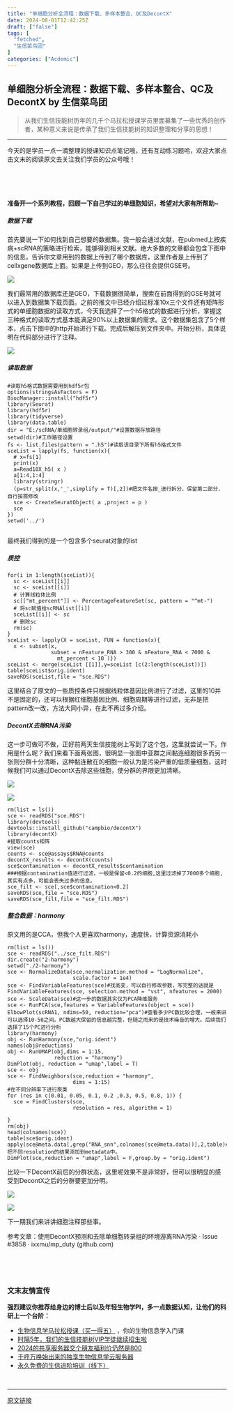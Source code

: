 ```yaml
---
title: "单细胞分析全流程：数据下载、多样本整合、QC及DecontX"
date: 2024-08-01T12:42:25Z
draft: ["false"]
tags: [
  "fetched",
  "生信菜鸟团"
]
categories: ["Acdemic"]
---
```

单细胞分析全流程：数据下载、多样本整合、QC及DecontX by 生信菜鸟团
------
<div><blockquote data-tool="mdnice编辑器"><p><span>从我们</span><span>生信技能树</span><span>历年的几千个马拉松授课学员里面募集了一些优秀的创作者，某种意义来说是传承了我们生信技能树的知识整理和分享的思想！</span></p></blockquote><hr data-tool="mdnice编辑器"><p data-tool="mdnice编辑器">今天的是学员一点一滴整理的授课知识点笔记哦，还有互动练习题哈，欢迎大家点击文末的阅读原文去关注我们学员的公众号哦！</p><p><br></p><p><br></p><section data-tool="mdnice编辑器" data-website="https://www.mdnice.com"><h4 data-tool="mdnice编辑器">准备开一个系列教程，回顾一下自己学过的单细胞知识，希望对大家有所帮助~<br></h4><h5 data-tool="mdnice编辑器">数据下载</h5><p data-tool="mdnice编辑器">首先要说一下如何找到自己想要的数据集。我一般会通过文献，在pubmed上按疾病+scRNA的策略进行检索，能够得到相关文献。绝大多数的文章都会包含下图中的信息，告诉你文章用到的数据上传到了哪个数据库，这里作者是上传到了cellxgene数据库上面。如果是上传到GEO，那么往往会提供GSE号。</p><p><img data-ratio="0.5125284738041003" data-s="300,640" data-type="png" data-w="439" data-src="https://mmbiz.qpic.cn/mmbiz_png/PibBGN3Gt5GU7DKpBLwKFGDb77Q981mMmKU68wWuZzwDibltKD8Pib9Z1IlZzboiaDhiaky05EbFLKqZ4zib3EuQTzsg/640?wx_fmt=png&amp;wxfrom=13&amp;tp=wxpic" data-imgfileid="100042189" src="https://mmbiz.qpic.cn/mmbiz_png/PibBGN3Gt5GU7DKpBLwKFGDb77Q981mMmKU68wWuZzwDibltKD8Pib9Z1IlZzboiaDhiaky05EbFLKqZ4zib3EuQTzsg/640?wx_fmt=png&amp;wxfrom=13&amp;tp=wxpic"></p><p data-tool="mdnice编辑器">我们最常用的数据库还是GEO，下载数据很简单，搜索在前面得到的GSE号就可以进入到数据集下载页面。之前的推文中已经介绍过标准10x三个文件还有矩阵形式的单细胞数据的读取方式，今天我选择了一个h5格式的数据进行分析，掌握这三种格式的读取方式基本能满足90%以上数据集的需求。这个数据集包含了5个样本，点击下图中的http开始进行下载。完成后解压到文件夹中。开始分析，具体说明在代码部分进行了注释。</p><p><img data-ratio="0.48839907192575405" data-s="300,640" data-type="png" data-w="862" data-src="https://mmbiz.qpic.cn/mmbiz_png/PibBGN3Gt5GU7DKpBLwKFGDb77Q981mMm4Su77mibibJZrOPFNryPfZRrWkL9UDWVpBE9eNZxcMs1VAUiabFwBvtTA/640?wx_fmt=png&amp;wxfrom=13&amp;tp=wxpic" data-imgfileid="100042187" src="https://mmbiz.qpic.cn/mmbiz_png/PibBGN3Gt5GU7DKpBLwKFGDb77Q981mMm4Su77mibibJZrOPFNryPfZRrWkL9UDWVpBE9eNZxcMs1VAUiabFwBvtTA/640?wx_fmt=png&amp;wxfrom=13&amp;tp=wxpic"></p><h5 data-tool="mdnice编辑器">读取数据</h5><pre data-tool="mdnice编辑器"><span data-lazy-bgimg="https://mmbiz.qpic.cn/mmbiz_svg/XCopLcwfzefB8gj7MQANDowkbf3QMZYFoZoNqQzM3hzLKCBQqTqlhfoXYXJJD1MYrCXrbA2YdgRwtlaRZ4aiaGmjsU8MI5zAn/640?wx_fmt=svg" data-fail="0"></span><code><span>#读取h5格式数据需要用到hdf5r包</span><br>options(stringsAsFactors = <span>F</span>)<br>BiocManager::install(<span>"hdf5r"</span>)<br><span>library</span>(Seurat)<br><span>library</span>(hdf5r)<br><span>library</span>(tidyverse)<br><span>library</span>(data.table)<br>dir = <span>"E:/scRNA/单细胞转录组/output/"</span><span>#设置数据存放路径</span><br>setwd(dir)<span>#工作路径设置</span><br>fs &lt;- list.files(pattern = <span>".h5"</span>)<span>#读取该目录下所有h5格式文件</span><br>sceList = lapply(fs, <span>function</span>(x){<br>  <span># x=fs[1]</span><br>  print(x)<br>  a=Read10X_h5( x )<br>  a[<span>1</span>:<span>4</span>,<span>1</span>:<span>4</span>] <br>  <span>library</span>(stringr)<br>  (p=str_split(x,<span>'_'</span>,simplify = <span>T</span>)[,<span>2</span>])<span>#把文件名按_进行拆分，保留第二部分，自行按需修改</span><br>  sce &lt;- CreateSeuratObject( a ,project = p )<br>  sce<br>})<br>setwd(<span>'../'</span>)<br><br></code></pre><p data-tool="mdnice编辑器">最终我们得到的是一个包含多个seurat对象的list</p><h5 data-tool="mdnice编辑器">质控</h5><pre data-tool="mdnice编辑器"><span data-lazy-bgimg="https://mmbiz.qpic.cn/mmbiz_svg/XCopLcwfzefB8gj7MQANDowkbf3QMZYFoZoNqQzM3hzLKCBQqTqlhfoXYXJJD1MYrCXrbA2YdgRwtlaRZ4aiaGmjsU8MI5zAn/640?wx_fmt=svg" data-fail="0"></span><code><span>for</span>(i <span>in</span> <span>1</span>:length(sceList)){<br>  sc &lt;- sceList[[i]]<br>  sc &lt;- sceList[[i]]<br>  <span># 计算线粒体比例</span><br>  sc[[<span>"mt_percent"</span>]] &lt;- PercentageFeatureSet(sc, pattern = <span>"^mt-"</span>)<br>  <span># 将sc赋值给scRNAlist[[i]]</span><br>  sceList[[i]] &lt;- sc<br>  <span># 删除sc</span><br>  rm(sc)<br>}<br>sceList &lt;- lapply(X = sceList, FUN = <span>function</span>(x){<br>  x &lt;- subset(x, <br>              subset = nFeature_RNA &gt; <span>300</span> &amp; nFeature_RNA &lt; <span>7000</span> &amp; <br>                mt_percent &lt; <span>10</span> )})<br>sceList &lt;- merge(sceList [[<span>1</span>]],y=sceList [c(<span>2</span>:length(sceList))])<br>table(sceList$orig.ident)<br>saveRDS(sceList,file = <span>"sce.RDS"</span>)<br></code></pre><p data-tool="mdnice编辑器">这里结合了原文的一些质控条件只根据线粒体基因比例进行了过滤，这里的10并不是固定的，还可以根据红细胞基因比例、细胞周期等进行过滤，无非是把pattern改一改，方法大同小异，在此不再过多介绍。</p><h5 data-tool="mdnice编辑器">DecontX去除RNA污染</h5><p data-tool="mdnice编辑器">这一步可做可不做，正好前两天生信技能树上写到了这个包，这里就尝试一下。作用是什么呢？我们来看下面两张图，很明显一张图中亚群之间黏连细胞很多而另一张则分群十分清晰，这种黏连散在的细胞一般认为是污染严重的低质量细胞，这时候我们可以通过DecontX去除这些细胞，使分群的界限更加清晰。</p><p><img data-backh="268" data-backw="228" data-ratio="1.174496644295302" data-s="300,640" data-type="png" data-w="298" data-src="https://mmbiz.qpic.cn/mmbiz_png/PibBGN3Gt5GU7DKpBLwKFGDb77Q981mMmP6vz8W94S3ZicqFoQTht2U7qkU4YJicicmhLkEsjvDsk2LAbicgyYb5dmg/640?wx_fmt=png&amp;tp=wxpic&amp;wxfrom=5&amp;wx_lazy=1&amp;wx_co=1" data-imgfileid="100042188" src="https://mmbiz.qpic.cn/mmbiz_png/PibBGN3Gt5GU7DKpBLwKFGDb77Q981mMmP6vz8W94S3ZicqFoQTht2U7qkU4YJicicmhLkEsjvDsk2LAbicgyYb5dmg/640?wx_fmt=png&amp;tp=wxpic&amp;wxfrom=5&amp;wx_lazy=1&amp;wx_co=1"></p><p><img data-backh="178" data-backw="230" data-ratio="0.7734806629834254" data-s="300,640" data-src="https://mmbiz.qpic.cn/mmbiz_png/PibBGN3Gt5GU7DKpBLwKFGDb77Q981mMm2BkAmJBvXoDvVCItuhGh7yOia1icgFoV6h5XPR0RibuldxhOXdU5swlCw/640?wx_fmt=png&amp;tp=wxpic&amp;wxfrom=5&amp;wx_lazy=1&amp;wx_co=1" data-type="png" data-w="362" data-imgfileid="100042194" src="https://mmbiz.qpic.cn/mmbiz_png/PibBGN3Gt5GU7DKpBLwKFGDb77Q981mMm2BkAmJBvXoDvVCItuhGh7yOia1icgFoV6h5XPR0RibuldxhOXdU5swlCw/640?wx_fmt=png&amp;tp=wxpic&amp;wxfrom=5&amp;wx_lazy=1&amp;wx_co=1"></p><pre data-tool="mdnice编辑器"><span data-lazy-bgimg="https://mmbiz.qpic.cn/mmbiz_svg/XCopLcwfzefB8gj7MQANDowkbf3QMZYFoZoNqQzM3hzLKCBQqTqlhfoXYXJJD1MYrCXrbA2YdgRwtlaRZ4aiaGmjsU8MI5zAn/640?wx_fmt=svg" data-fail="0"></span><code>rm(list = ls())<br>sce &lt;- readRDS(<span>"sce.RDS"</span>)<br><span>library</span>(devtools)<br>devtools::install_github(<span>"campbio/decontX"</span>)<br><span>library</span>(decontX)<br><span>#提取counts矩阵</span><br>view(sce)<br>counts &lt;- sce@assays$RNA@counts<br>decontX_results &lt;- decontX(counts)<br>sce$contamination &lt;- decontX_results$contamination<br><span>###根据contamination值进行过滤，一般是保留&lt;0.2的细胞,这里过滤掉了7000多个细胞,其实有点多，可能会丢失过多的信息。</span><br>sce_filt &lt;- sce[,sce$contamination&lt;<span>0.2</span>]<br>saveRDS(sce,file = <span>"sce.RDS"</span>)<br>saveRDS(sce_filt,file = <span>"sce_filt.RDS"</span>)<br></code></pre><h5 data-tool="mdnice编辑器">整合数据：harmony</h5><p data-tool="mdnice编辑器">原文用的是CCA，但我个人更喜欢harmony，速度快，计算资源消耗小</p><pre data-tool="mdnice编辑器"><span data-lazy-bgimg="https://mmbiz.qpic.cn/mmbiz_svg/XCopLcwfzefB8gj7MQANDowkbf3QMZYFoZoNqQzM3hzLKCBQqTqlhfoXYXJJD1MYrCXrbA2YdgRwtlaRZ4aiaGmjsU8MI5zAn/640?wx_fmt=svg" data-fail="0"></span><code>rm(list = ls())<br>sce &lt;- readRDS(<span>"../sce_filt.RDS"</span>)<br>dir.create(<span>"2-harmony"</span>)<br>setwd(<span>"./2-harmony"</span>)<br>sce &lt;- NormalizeData(sce,normalization.method = <span>"LogNormalize"</span>,<br>                     scale.factor = <span>1e4</span>)<br>sce &lt;- FindVariableFeatures(sce)<span>#找高变，可以自行修改参数，写完整的话就是FindVariableFeatures(sce, selection.method = "vst", nfeatures = 2000) </span><br>sce &lt;- ScaleData(sce)<span>#这一步的数据其实仅为PCA降维服务</span><br>sce &lt;- RunPCA(sce,features = VariableFeatures(object = sce))<br>ElbowPlot(scRNA1, ndims=<span>50</span>, reduction=<span>"pca"</span>)<span>#查看多少PC数比较合理，一般来讲可以选择10-50之间。PC数越大保留的信息越完整，但随之而来的是技术噪音的增大。后续我们选择了15个PC进行分析</span><br><span>library</span>(harmony)<br>obj &lt;- RunHarmony(sce,<span>"orig.ident"</span>)<br>names(obj@reductions)<br>obj &lt;- RunUMAP(obj,dims = <span>1</span>:<span>15</span>,<br>               reduction = <span>"harmony"</span>)<br>DimPlot(obj, reduction = <span>"umap"</span>,label = <span>T</span>)<br>sce &lt;- obj<br>sce &lt;- FindNeighbors(sce,reduction = <span>"harmony"</span>,<br>                     dims = <span>1</span>:<span>15</span>)<br><span>#在不同分辨率下进行聚类</span><br><span>for</span> (res <span>in</span> c(<span>0.01</span>, <span>0.05</span>, <span>0.1</span>, <span>0.2</span> ,<span>0.3</span>, <span>0.5</span>, <span>0.8</span>, <span>1</span>)) {<br>  sce = FindClusters(sce,<br>                     resolution = res, algorithm = <span>1</span>)<br>  <br>}<br>rm(obj)<br>head(colnames(sce))<br>table(sce$orig.ident)<br>apply(sce@meta.data[,grep(<span>"RNA_snn"</span>,colnames(sce@meta.data))],<span>2</span>,table)<span>#把不同resolution的结果添加到metadata中。</span><br>DimPlot(sce,reduction = <span>"umap"</span>,label = <span>F</span>,group.by = <span>"orig.ident"</span>)<br></code></pre><p data-tool="mdnice编辑器">比较一下DecontX前后的分群状态，这里呢效果不是非常好，但可以很明显的感受到DecontX之后的分群要更加分明。</p><p><img data-galleryid="" data-ratio="0.7110016420361248" data-s="300,640" data-src="https://mmbiz.qpic.cn/mmbiz_png/PibBGN3Gt5GU7DKpBLwKFGDb77Q981mMmyhHONRmXAtR5Un9r8HbHmpr0aibicDHwmDCPpj6fOBOvOsibXmc9JgUhg/640?wx_fmt=png&amp;tp=wxpic&amp;wxfrom=5&amp;wx_lazy=1&amp;wx_co=1" data-type="png" data-w="609" data-imgfileid="100042193" src="https://mmbiz.qpic.cn/mmbiz_png/PibBGN3Gt5GU7DKpBLwKFGDb77Q981mMmyhHONRmXAtR5Un9r8HbHmpr0aibicDHwmDCPpj6fOBOvOsibXmc9JgUhg/640?wx_fmt=png&amp;tp=wxpic&amp;wxfrom=5&amp;wx_lazy=1&amp;wx_co=1"></p><p><img data-galleryid="" data-ratio="0.7110016420361248" data-s="300,640" data-src="https://mmbiz.qpic.cn/mmbiz_png/PibBGN3Gt5GU7DKpBLwKFGDb77Q981mMmfyrnGKXOzHecJhjwD84hIIhVTiauHDAJLoF0euiaYWccibvtKFbDBic0Cw/640?wx_fmt=png&amp;tp=wxpic&amp;wxfrom=5&amp;wx_lazy=1&amp;wx_co=1" data-type="png" data-w="609" data-imgfileid="100042191" src="https://mmbiz.qpic.cn/mmbiz_png/PibBGN3Gt5GU7DKpBLwKFGDb77Q981mMmfyrnGKXOzHecJhjwD84hIIhVTiauHDAJLoF0euiaYWccibvtKFbDBic0Cw/640?wx_fmt=png&amp;tp=wxpic&amp;wxfrom=5&amp;wx_lazy=1&amp;wx_co=1"></p><p data-tool="mdnice编辑器">下一期我们来讲讲细胞注释那些事。</p><p data-tool="mdnice编辑器">参考文章：使用DecontX预测和去除单细胞转录组的环境游离RNA污染 · Issue #3858 · ixxmu/mp_duty (github.com)</p><p data-tool="mdnice编辑器"><br></p><p data-tool="mdnice编辑器"><br></p><h3 data-tool="mdnice编辑器"><span>文末友情宣传</span></h3><p data-tool="mdnice编辑器"><strong>强烈建议你推荐给身边的博士后以及年轻生物学PI，多一点数据认知，让他们的科研上一个台阶：</strong></p><ul data-tool="mdnice编辑器"><li><section><a target="_blank" href="http://mp.weixin.qq.com/s?__biz=MzAxMDkxODM1Ng==&amp;mid=2247530001&amp;idx=1&amp;sn=676dcf224f9be23b288189775292aeeb&amp;chksm=9b4b36aaac3cbfbc3e3bb0865bd789d5093e3a643f3f345332995f707b7f209ae924e9e9529e&amp;scene=21#wechat_redirect" textvalue="生物信息学马拉松授课（买‍一得五）" linktype="text" imgurl="" imgdata="null" data-itemshowtype="0" tab="innerlink" data-linktype="2" hasload="1">生物信息学马拉松授课（买一得五）</a> ，你的生物信息学入门课</section></li><li><section><a href="https://mp.weixin.qq.com/s?__biz=MzAxMDkxODM1Ng==&amp;mid=2247524148&amp;idx=1&amp;sn=7806da6feb41a36493c519c1cfc1d3ac&amp;scene=21#wechat_redirect" data-linktype="2">时隔5年，我们的生信技能树VIP学徒继续招生啦</a></section></li><li><section><a href="https://mp.weixin.qq.com/s?__biz=MzAxMDkxODM1Ng==&amp;mid=2247528363&amp;idx=1&amp;sn=5e02f3e9b2e148191e23ebc2c0d780e7&amp;scene=21#wechat_redirect" data-linktype="2">2024的共享服务器交个朋友福利价仍然是800</a></section></li><li><section><a href="https://mp.weixin.qq.com/s?__biz=MzAxMDkxODM1Ng==&amp;mid=2247519765&amp;idx=1&amp;sn=ce5a8c8182f854c88043059f8c2cb9ff&amp;scene=21#wechat_redirect" data-linktype="2">千呼万唤始出来的独享生物信息学云服务器</a></section></li><li><section><a href="https://mp.weixin.qq.com/s?__biz=MzAxMDkxODM1Ng==&amp;mid=2247528144&amp;idx=1&amp;sn=be4d7e542d1077921024c86a4c130f16&amp;scene=21#wechat_redirect" data-linktype="2">永久免费的生信进阶培训（线下）</a></section></li></ul><p data-tool="mdnice编辑器"><br></p></section><p><mp-style-type data-value="10000"></mp-style-type></p></div>  
<hr>
<a href="https://mp.weixin.qq.com/s/UiO7AQczrcMdKENCWkLRCQ",target="_blank" rel="noopener noreferrer">原文链接</a>
